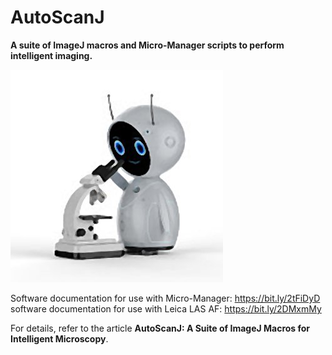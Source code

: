 # AutoScanJ
**A suite of ImageJ macros and Micro-Manager scripts to perform intelligent imaging.**

![](Robot.jpg)

Software documentation for use with Micro-Manager: https://bit.ly/2tFiDyD
software documentation for use with Leica LAS AF:  https://bit.ly/2DMxmMy

For details, refer to the article **AutoScanJ: A Suite of ImageJ Macros for Intelligent Microscopy**.
